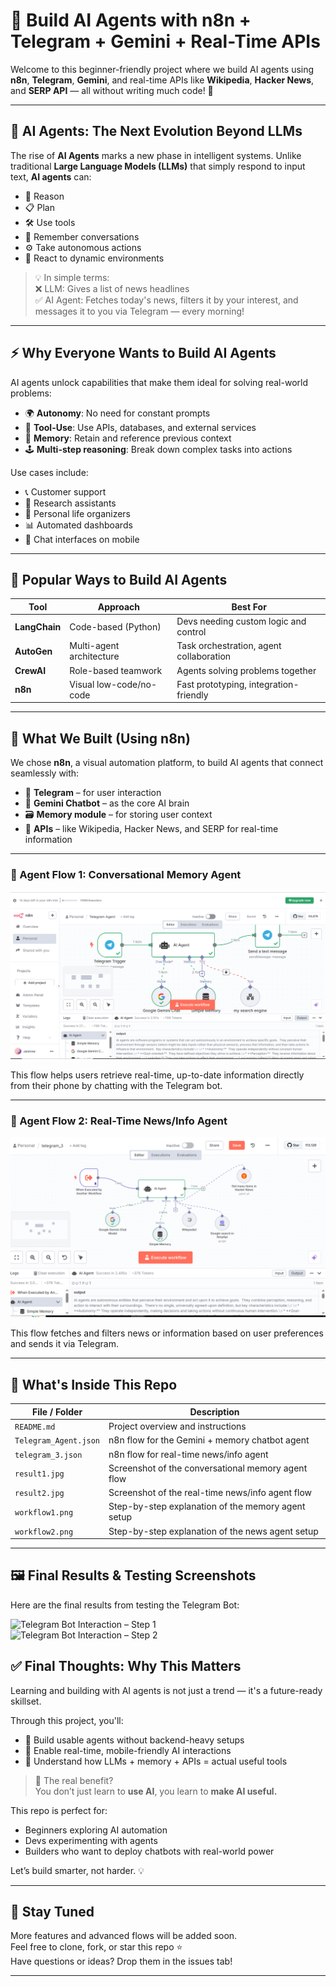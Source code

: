 # 🤖 Build AI Agents with n8n + Telegram + Gemini + Real-Time APIs

Welcome to this beginner-friendly project where we build AI agents using **n8n**, **Telegram**, **Gemini**, and real-time APIs like **Wikipedia**, **Hacker News**, and **SERP API** — all without writing much code! 🔧

---

## 🧠 AI Agents: The Next Evolution Beyond LLMs

The rise of **AI Agents** marks a new phase in intelligent systems. Unlike traditional **Large Language Models (LLMs)** that simply respond to input text, **AI agents** can:

- 🧩 Reason  
- 📋 Plan  
- 🛠️ Use tools  
- 🧠 Remember conversations  
- ⚙️ Take autonomous actions  
- 🔄 React to dynamic environments  

> 💡 In simple terms:  
> ❌ LLM: Gives a list of news headlines  
> ✅ AI Agent: Fetches today's news, filters it by your interest, and messages it to you via Telegram — every morning!

---

## ⚡ Why Everyone Wants to Build AI Agents

AI agents unlock capabilities that make them ideal for solving real-world problems:

- 🌍 **Autonomy**: No need for constant prompts  
- 🔗 **Tool-Use**: Use APIs, databases, and external services  
- 💾 **Memory**: Retain and reference previous context  
- 🕹️ **Multi-step reasoning**: Break down complex tasks into actions  

Use cases include:
- 📞 Customer support  
- 🧪 Research assistants  
- 📅 Personal life organizers  
- 📊 Automated dashboards  
- 🤖 Chat interfaces on mobile  

---

## 🧰 Popular Ways to Build AI Agents

| Tool        | Approach                       | Best For                              |
|-------------|-------------------------------|----------------------------------------|
| **LangChain** | Code-based (Python)           | Devs needing custom logic and control |
| **AutoGen**   | Multi-agent architecture       | Task orchestration, agent collaboration |
| **CrewAI**    | Role-based teamwork            | Agents solving problems together       |
| **n8n**       | Visual low-code/no-code        | Fast prototyping, integration-friendly |

---

## 🚀 What We Built (Using n8n)

We chose **n8n**, a visual automation platform, to build AI agents that connect seamlessly with:

- 📱 **Telegram** – for user interaction  
- 🧠 **Gemini Chatbot** – as the core AI brain  
- 🗃️ **Memory module** – for storing user context  
- 🔗 **APIs** – like Wikipedia, Hacker News, and SERP for real-time information  

---

### 🔄 Agent Flow 1: Conversational Memory Agent

![Conversational Memory Agent](workflow1.png)

This flow helps users retrieve real-time, up-to-date information directly from their phone by chatting with the Telegram bot.

---

### 🔄 Agent Flow 2: Real-Time News/Info Agent

![Real-Time News Agent](workflow2.png)

This flow fetches and filters news or information based on user preferences and sends it via Telegram.

---

## 📁 What's Inside This Repo

| File / Folder                  | Description                                          |
|-------------------------------|------------------------------------------------------|
| `README.md`                   | Project overview and instructions                   |
| `Telegram_Agent.json`         | n8n flow for the Gemini + memory chatbot agent       |
| `telegram_3.json`             | n8n flow for real-time news/info agent               |
| `result1.jpg`                 | Screenshot of the conversational memory agent flow  |
| `result2.jpg`                 | Screenshot of the real-time news/info agent flow    |
| `workflow1.png`               | Step-by-step explanation of the memory agent setup  |
| `workflow2.png`               | Step-by-step explanation of the news agent setup    |
                
---

## 🖼️ Final Results & Testing Screenshots

Here are the final results from testing the Telegram Bot:

![Telegram Bot Interaction – Step 1](result1.png)  
![Telegram Bot Interaction – Step 2](result2.png)



## ✅ Final Thoughts: Why This Matters

Learning and building with AI agents is not just a trend — it's a future-ready skillset.

Through this project, you'll:
- 🔧 Build usable agents without backend-heavy setups
- 📱 Enable real-time, mobile-friendly AI interactions
- 🧠 Understand how LLMs + memory + APIs = actual useful tools

> 🎯 The real benefit?  
> You don’t just learn to **use AI**, you learn to **make AI useful.**

This repo is perfect for:
- Beginners exploring AI automation  
- Devs experimenting with agents  
- Builders who want to deploy chatbots with real-world power  

Let’s build smarter, not harder. 💡

---

## 📌 Stay Tuned

More features and advanced flows will be added soon.  
Feel free to clone, fork, or star this repo ⭐  
Have questions or ideas? Drop them in the issues tab!

---

